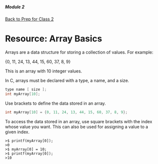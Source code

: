 ##### Module 2
[Back to Prep for Class 2](../../class2-prep#arrays)
# Resource: Array Basics

Arrays are a data structure for storing a collection of values. For example:

{0, 11, 24, 13, 44, 15, 60, 37, 8, 9}

This is an array with 10 integer values.

In C, arrays must be declared with a type, a name, and a size.

```c
type name [ size ];
int myArray[10];
```

Use brackets to define the data stored in an array.

```c
int myArray[10] = {0, 11, 24, 13, 44, 15, 60, 37, 8, 9};
```

To access the data stored in an array, use square brackets with the index whose value you want. This can also be used for assigning a value to a given index.

```
>$ printf(myArray[0]);
>0
>$ myArray[0] = 10;
>$ printf(myArray[0]);
>10
```
